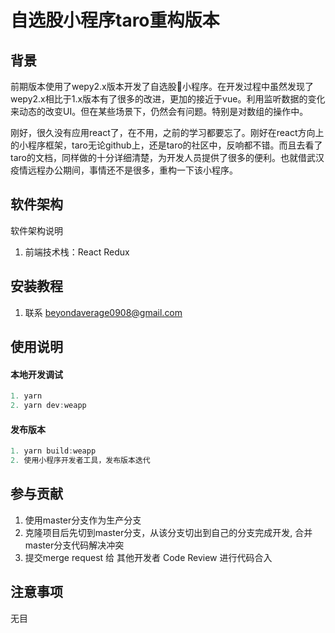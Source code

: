 # 自选股小程序taro重构版本

## 背景

前期版本使用了wepy2.x版本开发了自选股小程序。在开发过程中虽然发现了wepy2.x相比于1.x版本有了很多的改进，更加的接近于vue。利用监听数据的变化来动态的改变UI。但在某些场景下，仍然会有问题。特别是对数组的操作中。

刚好，很久没有应用react了，在不用，之前的学习都要忘了。刚好在react方向上的小程序框架，taro无论github上，还是taro的社区中，反响都不错。而且去看了taro的文档，同样做的十分详细清楚，为开发人员提供了很多的便利。也就借武汉疫情远程办公期间，事情还不是很多，重构一下该小程序。

## 软件架构
软件架构说明
1. 前端技术栈：React Redux

## 安装教程

1. 联系 beyondaverage0908@gmail.com 

## 使用说明

#### 本地开发调试
```js
1. yarn
2. yarn dev:weapp
```
#### 发布版本
```js
1. yarn build:weapp
2. 使用小程序开发者工具，发布版本迭代
```
## 参与贡献
1. 使用master分支作为生产分支
2. 克隆项目后先切到master分支，从该分支切出到自己的分支完成开发, 合并master分支代码解决冲突
3. 提交merge request 给 其他开发者 Code Review 进行代码合入

## 注意事项

无目
